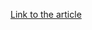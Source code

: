[Link to the article](https://cybersecuritynews.com/north-korean-hackers-use-custom-made-rdp-wrapper/)
